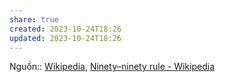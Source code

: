 ```yaml
---
share: true
created: 2023-10-24T18:26
updated: 2023-10-24T18:26
---
```

Nguồn:: [Wikipedia](../Khoa%20h%E1%BB%8Dc%20d%E1%BB%AF%20li%E1%BB%87u/Ph%C3%A2n%20t%C3%ADch%20m%E1%BA%A1ng%20l%C6%B0%E1%BB%9Bi/Wikipedia.md#), [Ninety–ninety rule - Wikipedia](https://en.wikipedia.org/wiki/Ninety–ninety_rule)